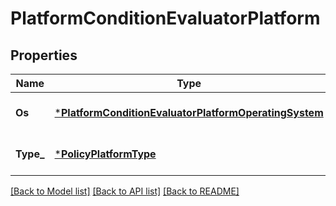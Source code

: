 # PlatformConditionEvaluatorPlatform

## Properties
Name | Type | Description | Notes
------------ | ------------- | ------------- | -------------
**Os** | [***PlatformConditionEvaluatorPlatformOperatingSystem**](PlatformConditionEvaluatorPlatformOperatingSystem.md) |  | [optional] [default to null]
**Type_** | [***PolicyPlatformType**](PolicyPlatformType.md) |  | [optional] [default to null]

[[Back to Model list]](../README.md#documentation-for-models) [[Back to API list]](../README.md#documentation-for-api-endpoints) [[Back to README]](../README.md)

